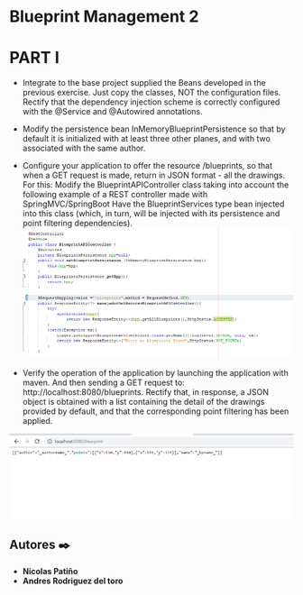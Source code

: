 # Blueprint Management 2

# PART I
* Integrate to the base project supplied the Beans developed in the previous exercise. Just copy the classes, NOT the configuration files. Rectify that the dependency injection scheme is correctly configured with the @Service and @Autowired annotations.
* Modify the persistence bean InMemoryBlueprintPersistence so that by default it is initialized with at least three other planes, and with two associated with the same author.
* Configure your application to offer the resource /blueprints, so that when a GET request is made, return in JSON format - all the drawings. For this:
Modify the BlueprintAPIController class taking into account the following example of a REST controller made with SpringMVC/SpringBoot
Have the BlueprintServices type bean injected into this class (which, in turn, will be injected with its persistence and point filtering dependencies).
![](img/controller.PNG)

* Verify the operation of the application by launching the application with maven. And then sending a GET request to: http://localhost:8080/blueprints. Rectify that, in response, a JSON object is obtained with a list containing the detail of the drawings provided by default, and that the corresponding point filtering has been applied.

![](img/localhost.PNG)
## Autores ✒️

* **Nicolas Patiño** 
* **Andres Rodriguez del toro**
